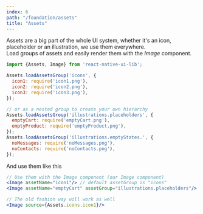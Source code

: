 ```yaml
---
index: 6
path: "/foundation/assets"
title: "Assets"
---
```

Assets are a big part of the whole UI system, whether it's an icon, placeholder or an illustration, we use them everywhere.  
Load groups of assets and easily render them with the _Image_ component.

```javascript
import {Assets, Image} from 'react-native-ui-lib';

Assets.loadAssetsGroup('icons', {
  icon1: require('icon1.png'),
  icon2: require('icon2.png'),
  icon3: require('icon3.png'),
});

// or as a nested group to create your own hierarchy
Assets.loadAssetsGroup('illustrations.placeholders', {
  emptyCart: require('emptyCart.png'),
  emptyProduct: require('emptyProduct.png'),
});
Assets.loadAssetsGroup('illustrations.emptyStates.', {
  noMessages: require('noMessages.png'),
  noContacts: require('noContacts.png'),
});

```

And use them like this
```jsx
// Use them with the Image component (our Image component)
<Image assetName="icon1"/> // default assetGroup is "icons"
<Image assetName="emptyCart" assetGroup="illustrations.placeholders"/>

// The old fashion way will work as well
<Image source={Assets.icons.icon1}/>
```